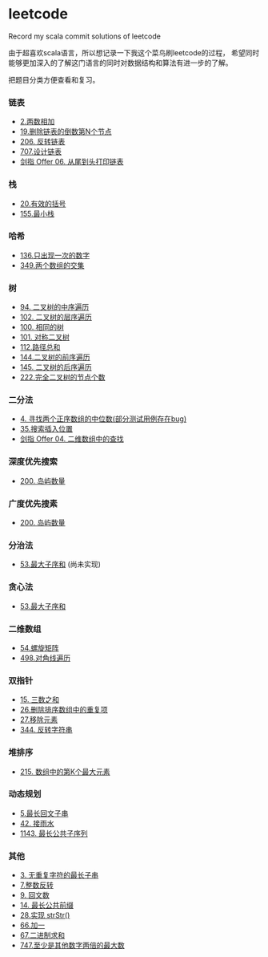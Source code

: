 # leetcode
Record my scala commit solutions of leetcode

由于超喜欢scala语言，所以想记录一下我这个菜鸟刷leetcode的过程，
希望同时能够更加深入的了解这门语言的同时对数据结构和算法有进一步的了解。

把题目分类方便查看和复习。

### 链表
* [2.两数相加](src/main/scala/com/test/leetcode/linkedlist/AddTwoNumber.scala)
* [19.删除链表的倒数第N个节点](src/main/scala/com/test/leetcode/linkedlist/RemoveNthFromEnd.scala)
* [206. 反转链表](src/main/scala/com/test/leetcode/linkedlist/ReverseList.scala)
* [707.设计链表](src/main/scala/com/test/leetcode/linkedlist/DesignLinkedList.scala)
* [剑指 Offer 06. 从尾到头打印链表](com/test/leetcode/linkedlist/ReverseLinkedList.scala)
### 栈
* [20.有效的括号](src/main/scala/com/test/leetcode/stack/ValidParentheses.scala)
* [155.最小栈](src/main/scala/com/test/leetcode/stack/MinStack.scala)
### 哈希
* [136.只出现一次的数字](src/main/scala/com/test/leetcode/hash/SingleNumber.scala)
* [349.两个数组的交集](src/main/scala/com/test/leetcode/hash/InterSection.scala)
### 树
* [94. 二叉树的中序遍历](src/main/scala/com/test/leetcode/tree/BinaryTreeInorderTraversal.scala)
* [102. 二叉树的层序遍历](src/main/scala/com/test/leetcode/tree/BinaryTreeLevelOrderTraversal.scala)
* [100. 相同的树](src/main/scala/com/test/leetcode/tree/IsSameTree.scala)
* [101. 对称二叉树](src/main/scala/com/test/leetcode/tree/IsSymmetric.scala)
* [112.路径总和](src/main/scala/com/test/leetcode/tree/PathSum.scala)
* [144.二叉树的前序遍历](src/main/scala/com/test/leetcode/tree/BinaryTreePreorderTraversal.scala)
* [145. 二叉树的后序遍历](src/main/scala/com/test/leetcode/tree/BinaryTreePostorderTraversal.scala)
* [222.完全二叉树的节点个数](src/main/scala/com/test/leetcode/tree/CountCompleteTreeNodes.scala)
### 二分法
* [4. 寻找两个正序数组的中位数(部分测试用例存在bug)](src/main/scala/com/test/leetcode/binarysearch/FindMedianSortedArrays.scala)
* [35.搜索插入位置](src/main/scala/com/test/leetcode/binarysearch/SearchInsert.scala)
* [剑指 Offer 04. 二维数组中的查找](src/main/scala/com/test/leetcode/binarysearch/SearchMatrix.scala)
### 深度优先搜索
* [200. 岛屿数量](src/main/scala/com/test/leetcode/graph/dfs/NumIsLands.scala)
### 广度优先搜素
* [200. 岛屿数量](src/main/scala/com/test/leetcode/graph/bfs/NumIslands.scala)
### 分治法
* [53.最大子序和](src/main/scala/com/test/leetcode/divideconquer/RecursiveFunction.scala)  (尚未实现)
### 贪心法
* [53.最大子序和](src/main/scala/com/test/leetcode/greedy/MaxSubArr.scala)
### 二维数组
* [54.螺旋矩阵](src/main/scala/com/test/leetcode/twodarr/SpiralOrder.scala)
* [498.对角线遍历](src/main/scala/com/test/leetcode/twodarr/FindDiagonalOrder.scala)
### 双指针
* [15. 三数之和](src/main/scala/com/test/leetcode/twopointer/ThreeNumSum.scala)
* [26.删除排序数组中的重复项](src/main/scala/com/test/leetcode/twopointer/RemoveDuplicates.scala)
* [27.移除元素](src/main/scala/com/test/leetcode/twopointer/RemoveElements.scala)
* [344. 反转字符串](src/main/scala/com/test/leetcode/twopointer/ReverseString.scala)
### 堆排序
* [215. 数组中的第K个最大元素](src/main/scala/com/test/leetcode/heap/KthLargesth.scala)
### 动态规划
* [5.最长回文子串](src/main/scala/com/test/leetcode/dynamicprograming/LongestPalindrome.scala)
* [42. 接雨水](src/main/scala/com/test/leetcode/dynamicprograming/TrappingRainWater.scala)
* [1143. 最长公共子序列](src/main/scala/com/test/leetcode/dynamicprograming/LongestCommonSubsequence.scala)
### 其他
* [3. 无重复字符的最长子串](src/main/scala/com/test/leetcode/others/LengthOfLongestSubstring.scala)
* [7.整数反转](src/main/scala/com/test/leetcode/others/Reverse.scala)
* [9. 回文数](src/main/scala/com/test/leetcode/others/IsPalindrome.scala)
* [14. 最长公共前缀](src/main/scala/com/test/leetcode/others/LongestCommonPrefix.scala)
* [28.实现 strStr()](src/main/scala/com/test/leetcode/others/StrStr.scala)
* [66.加一](src/main/scala/com/test/leetcode/others/PlusOne.scala)
* [67.二进制求和](src/main/scala/com/test/leetcode/others/AddBinary.scala)
* [747.至少是其他数字两倍的最大数](src/main/scala/com/test/leetcode/others/DominantIndex.scala)



